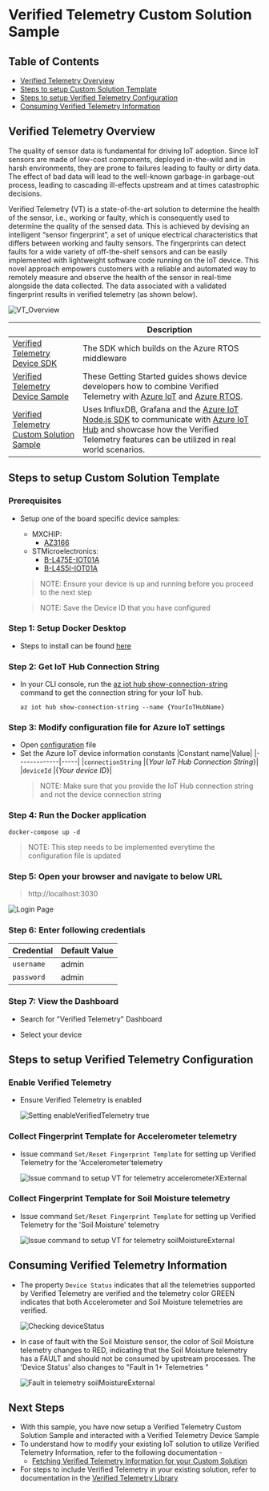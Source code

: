 # Verified Telemetry Custom Solution Sample
## Table of Contents
* [Verified Telemetry Overview](https://github.com/Azure/Verified-Telemetry-Solution-Sample#verified-telemetry-overview)
* [Steps to setup Custom Solution Template](https://github.com/Azure/Verified-Telemetry-Solution-Sample#steps-to-setup-custom-solution-template)
* [Steps to setup Verified Telemetry Configuration](https://github.com/Azure/Verified-Telemetry-Solution-Sample#steps-to-setup-verified-telemetry-configuration)
* [Consuming Verified Telemetry Information](https://github.com/Azure/Verified-Telemetry-Solution-Sample#consuming-verified-telemetry-information)

## Verified Telemetry Overview
The quality of sensor data is fundamental for driving IoT adoption. Since IoT sensors are made of low-cost components, deployed in-the-wild and in harsh environments, they are prone to failures leading to faulty or dirty data. The effect of bad data will lead to the well-known garbage-in garbage-out process, leading to cascading ill-effects upstream and at times catastrophic decisions.

Verified Telemetry (VT) is a state-of-the-art solution to determine the health of the sensor, i.e., working or faulty, which is consequently used to determine the quality of the sensed data. This is achieved by devising an intelligent “sensor fingerprint”, a set of unique electrical characteristics that differs between working and faulty sensors. The fingerprints can detect faults for a wide variety of off-the-shelf sensors and can be easily implemented with lightweight software code running on the IoT device. This novel approach empowers customers with a reliable and automated way to remotely measure and observe the health of the sensor in real-time alongside the data collected. The data associated with a validated fingerprint results in verified telemetry (as shown below).

![VT_Overview](./media/Azure_VT.PNG)

| |Description |
|-|-|
|[Verified Telemetry Device SDK](https://github.com/Azure/Verified-Telemetry) |The SDK which builds on the Azure RTOS middleware |
|[Verified Telemetry Device Sample](https://github.com/Azure/Verified-Telemetry-Device-Sample) |These Getting Started guides shows device developers how to combine Verified Telemetry with [Azure IoT](https://azure.microsoft.com/overview/iot/) and [Azure RTOS](https://docs.microsoft.com/azure/rtos/). |
|[Verified Telemetry Custom Solution Sample](https://github.com/Azure/Verified-Telemetry-Solution-Sample) | Uses InfluxDB, Grafana and the [Azure IoT Node.js SDK](https://github.com/Azure/azure-iot-sdk-node) to communicate with [Azure IoT Hub](https://docs.microsoft.com/azure/iot-hub/) and showcase how the Verified Telemetry features can be utilized in real world scenarios.|

## Steps to setup Custom Solution Template
### Prerequisites
* Setup one of the board specific device samples: 
    * MXCHIP: 
      * [AZ3166](MXChip/AZ3166)
    * STMicroelectronics:
      * [B-L475E-IOT01A](STMicroelectronics/STM32L4_L4+)
      * [B-L4S5I-IOT01A](STMicroelectronics/STM32L4_L4+)
  > NOTE:  Ensure your device is up and running before you proceed to the next step
 
  > NOTE: Save the Device ID that you have configured

### Step 1: Setup Docker Desktop
* Steps to install can be found [here](https://docs.docker.com/desktop/)
### Step 2: Get IoT Hub Connection String
* In your CLI console, run the [az iot hub show-connection-string](https://docs.microsoft.com/en-us/cli/azure/iot/hub?view=azure-cli-latest#az-iot-hub-show-connection-string) command to get the connection string for your IoT hub.

    ```shell
    az iot hub show-connection-string --name {YourIoTHubName}
    ```
### Step 3: Modify configuration file for Azure IoT settings
* Open [configuration](./constants.js) file 
* Set the Azure IoT device information constants
  |Constant name|Value|
  |-------------|-----|
  |`connectionString` |{*Your IoT Hub Connection String*}|
  |`deviceId` |{*Your device ID*}|
  > NOTE: Make sure that you provide the IoT Hub connection string and not the device connection string
### Step 4: Run the Docker application

```shell
docker-compose up -d
```
  > NOTE: This step needs to be implemented everytime the configuration file is updated 
### Step 5: Open your browser and navigate to below URL
> http://localhost:3030

![Login Page](./media/login.png)
### Step 6: Enter following credentials
|Credential|Default Value|
|-------------|-----|
|`username` |admin|
|`password` |admin|

### Step 7: View the Dashboard
-  Search for "Verified Telemetry" Dashboard

-  Select your device


## Steps to setup Verified Telemetry Configuration
### Enable Verified Telemetry
* Ensure Verified Telemetry is enabled

    ![Setting enableVerifiedTelemetry true ](./media/dashboard_enable.png)

### Collect Fingerprint Template for Accelerometer telemetry 
* Issue command `Set/Reset Fingerprint Template` for setting up Verified Telemetry for the 'Accelerometer'telemetry

    ![Issue command to setup VT for telemetry accelerometerXExternal](./media/dashboard_reset-1.png)

### Collect Fingerprint Template for Soil Moisture telemetry 
* Issue command `Set/Reset Fingerprint Template` for setting up Verified Telemetry for the 'Soil Moisture' telemetry

    ![Issue command to setup VT for telemetry soilMoistureExternal ](./media/dashboard_reset-2.png)

## Consuming Verified Telemetry Information  
* The property `Device Status` indicates that all the telemetries supported by Verified Telemetry are verified and the telemetry color GREEN indicates that both Accelerometer and Soil Moisture telemetries are verified. 

    ![Checking deviceStatus ](media/Grafana-working.png)

* In case of fault with the Soil Moisture sensor, the color of Soil Moisture telemetry changes to RED, indicating that the Soil Moisture telemetry has a FAULT and should not be consumed by upstream processes. The 'Device Status' also changes to "Fault in 1+ Telemetries "
   
    ![Fault in telemetry soilMoistureExternal](media/Grafana-fault.png)

## Next Steps
* With this sample, you have now setup a Verified Telemetry Custom Solution Sample and interacted with a Verified Telemetry Device Sample
* To understand how to modify your existing IoT solution to utilize Verified Telemetry Information, refer to the following documentation - 
    * [Fetching Verified Telemetry Information for your Custom Solution](https://github.com/Azure/Verified-Telemetry-Solution-Sample/blob/main/docs/customSolution.md) 
* For steps to include Verified Telemetry in your existing solution, refer to documentation in the [Verified Telemetry Library](https://github.com/Azure/Verified-Telemetry)